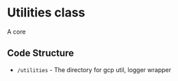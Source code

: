 # Utilities class
A core

## Code Structure
* `/utilities` - The directory for gcp util, logger wrapper